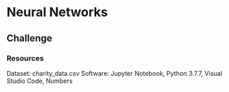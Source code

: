 # Neural Networks

## Challenge

### Resources

Dataset: charity_data.csv
Software: Jupyter Notebook, Python 3.7.7, Visual Studio Code, Numbers




